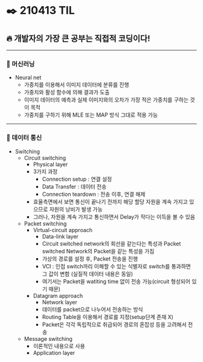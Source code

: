 # ✒️ 210413 TIL
## 🔥 개발자의 가장 큰 공부는 직접적 코딩이다!
---------------
### 💯 머신러닝
  * Neural net
      * 가중치를 이용해서 이미지 데이터에 분류를 진행
      * 가중치와 활성 함수에 의해 결과가 도출
      * 이미지 데이터의 예측과 실제 이미지와의 오차가 가장 적은 가중치를 구하는 것이 목적
      * 가중치를 구하기 위해 MLE 또는 MAP 방식 그대로 적용 가능
----------------
### 💯 데이터 통신
  * Switching
    * Circuit switching
      * Physical layer
      * 3가지 과정
        * Connection setup : 연결 설정
        * Data Transfer : 데이터 전송
        * Connection teardown : 전송 이후, 연결 해제
      * 효율측면에서 보면 통신이 끝나기 전까지 해당 할당 자원을 계속 가지고 있으므로 자원의 낭비가 발생 가능
      * 그러나, 자원을 계속 가지고 통신하면서 Delay가 작다는 이득을 볼 수 있음
    * Packet switching
      * Virtual-circuit approach
        * Data-link layer
        * Circuit switched network의 회선을 같는다는 특성과 Packet switched Network의 Packet을 같는 특성을 가짐
        * 가상의 경로를 설정 후, Packet 전송을 진행
        * VCI : 인접 switch까리 이해할 수 있는 식별자로 switch를 통과하면 그 값이 변함 (실질적 데이터 내용은 동일)
        * 여기서는 Packet을 watiting time 없이 전송 가능(circuit 형성되어 있기 때문)
      * Datagram approach
        * Network layer
        * 데이터를 packet으로 나누어서 전송하는 방식
        * Routing Table을 이용해서 경로를 지정(setup단계 존재 X)
        * Packet은 각각 독립적으로 취급되어 경로의 혼잡성 등을 고려해서 전송
    * Message switching
      * 이론적인 내용으로 사용
      * Application layer
